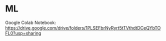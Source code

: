 # ML
Google Colab Notebook: https://drive.google.com/drive/folders/1PLSEFbrNyRyrt5tTVthdtDCeQYbTOFL0?usp=sharing
